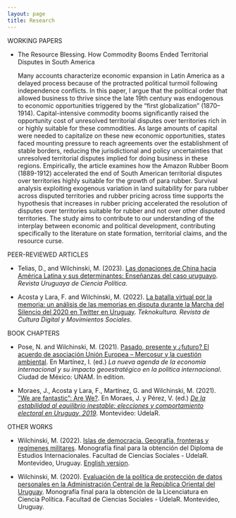 ```yaml
---
layout: page
title: Research
---
```

 

WORKING PAPERS

+ The Resource Blessing. How Commodity Booms Ended Territorial Disputes in South America

  Many accounts characterize economic expansion in Latin America as a delayed process because of the protracted political turmoil following independence conflicts. In this paper, I argue that the political order that allowed business to thrive since the late 19th century was endogenous to economic opportunities triggered by the “first globalization” (1870–1914). Capital-intensive commodity booms significantly raised the opportunity cost of unresolved territorial disputes over territories rich in or highly suitable for these commodities. As large amounts of capital were needed to capitalize on these new economic opportunities, states faced mounting pressure to reach agreements over the establishment of stable borders, reducing the jurisdictional and policy uncertainties that unresolved territorial disputes implied for doing business in these regions. Empirically, the article examines how the Amazon Rubber Boom (1889-1912) accelerated the end of South American territorial disputes over territories highly suitable for the growth of para rubber. Survival analysis exploiting exogenous variation in land suitability for para rubber across disputed territories and rubber pricing across time supports the hypothesis that increases in rubber pricing accelerated the resolution of disputes over territories suitable for rubber and not over other disputed territories. The study aims to contribute to our understanding of the interplay between economic and political development, contributing specifically to the literature on state formation, territorial claims, and the resource curse.

PEER-REVIEWED ARTICLES

+ Telias, D., and Wilchinski, M. (2023). [Las donaciones de China hacia América Latina y sus determinantes: Enseñanzas del caso uruguayo](https://marcelowilchinski.github.io/china/). *Revista Uruguaya de Ciencia Política*.

+ Acosta y Lara, F. and Wilchinski, M. (2022). [La batalla virtual por la memoria: un análisis de las memorias en disputa durante la Marcha del Silencio del 2020 en Twitter en Uruguay](https://marcelowilchinski.github.io/marcha/). *Teknokultura. Revista de Cultura Digital y Movimientos Sociales*.

BOOK CHAPTERS

+ Pose, N. and Wilchinski, M. (2021). [Pasado, presente y ¿futuro? El acuerdo de asociación Unión Europea – Mercosur y la cuestión ambiental](https://marcelowilchinski.github.io/MercosurUE/). En Martínez, I. (ed.) *La nueva agenda de la economía internacional y su impacto geoestratégico en la política internacional*. Ciudad de México: UNAM. In edition.

+ Moraes, J., Acosta y Lara, F., Martínez, G. and Wilchinski, M. (2021). [‟We are fantastic”: Are We?](https://marcelowilchinski.github.io/fantastic/). En Moraes, J. y Pérez, V. (ed.) *[De la estabilidad al equilibrio inestable: elecciones y comportamiento electoral en Uruguay, 2019](http://isbn.bibna.gub.uy/catalogo.php?mode=detalle&nt=42860)*. Montevideo: UdelaR.

OTHER WORKS

+ Wilchinski, M. (2022). [Islas de democracia. Geografía, fronteras y regímenes militares](https://marcelowilchinski.github.io/DPEI/). Monografía final para la obtención del Diploma de Estudios Internacionales. Facultad de Ciencias Sociales - UdelaR. Montevideo, Uruguay. [English version](https://marcelowilchinski.github.io/DPEIen/).

+ Wilchinski, M. (2020). [Evaluación de la política de protección de datos personales en la Administración Central de la República Oriental del Uruguay](https://marcelowilchinski.github.io/TesisLic/). Monografía final para la obtención de la Licenciatura en Ciencia Política. Facultad de Ciencias Sociales - UdelaR. Montevideo, Uruguay.

